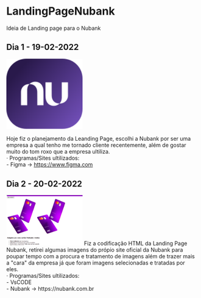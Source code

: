 # LandingPageNubank
Ideia de Landing page para o Nubank

## Dia 1 - 19-02-2022

<img width="200px" src="assets/images/LogoNubankBranca.svg">

Hoje fiz o planejamento da Leanding Page, escolhi a Nubank por ser uma empresa a qual tenho me tornado cliente recentemente, além de gostar muito do tom roxo que a empresa ultiliza.<br/>
    · Programas/Sites ultilizados: <br/>
       - Figma -> https://www.figma.com

## Dia 2 - 20-02-2022 

<img width="200px" src="assets/images/htmlLandingPageNubank.png">
Fiz a codificação HTML da Landing Page Nubank, retirei algumas imagens do própio site oficial da Nubank para poupar tempo com a procura e tratamento de imagens além de trazer mais a "cara" da empresa já que foram imagens selecionadas e tratadas por eles.<br/>
    · Programas/Sites ultilizados:<br/>
        - VsCODE<br/>
        - Nubank -> https://nubank.com.br
